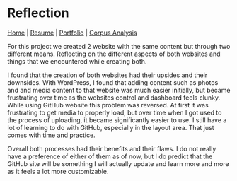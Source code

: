 # Reflection

[Home](index.md) | [Resume](resume.md) | [Portfolio](portfolio.md) | [Corpus Analysis](Corpus.md)

For this project we created 2 website with the same content but through two different means. Reflecting on the different aspects of both websites and things that we encountered while creating both.

I found that the creation of both websites had their upsides and their downsides. With WordPress, I found that adding content such as photos and and media content to that website was much easier initially, but became frustrating over time as the websites control and dashboard feels clunky. While using GitHub website this problem was reversed. At first it was frustrating to get media to properly load, but over time when I got used to the process of uploading, it became significantly easier to use. I still have a lot of learning to do with GitHub, especially in the layout area. That just comes with time and practice.

Overall both processes had their benefits and their flaws. I do not really have a preference of either of them as of now, but I do predict that the GitHub site will be something I will actually update and learn more and more as it feels a lot more customizable.
